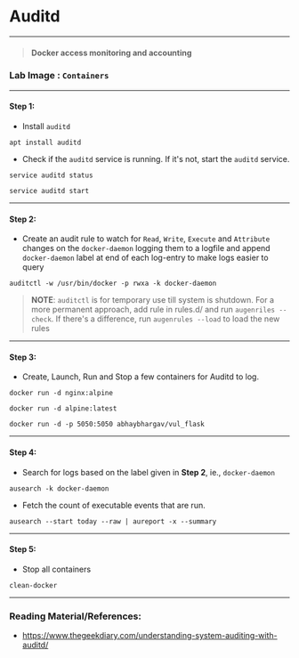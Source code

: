 # **Auditd**

---

> #### Docker access monitoring and accounting

### **Lab Image : `Containers`**

---

#### Step 1:

* Install `auditd`

```commandline
apt install auditd
```

* Check if the `auditd` service is running. If it's not, start the `auditd` service.

```commandline
service auditd status
```
```commandline
service auditd start
```

---

#### Step 2:

* Create an audit rule to watch for `Read`, `Write`, `Execute` and `Attribute` changes on the `docker-daemon` logging them to a logfile and append `docker-daemon` label at end of each log-entry to make logs easier to query

```commandline
auditctl -w /usr/bin/docker -p rwxa -k docker-daemon
```
> **NOTE**: `auditctl` is for temporary use till system is shutdown. For a more permanent approach, add rule in rules.d/ and run `augenriles --check`.  If there's a difference, run `augenrules --load` to load the new rules

---

#### Step 3:

* Create, Launch, Run and Stop a few containers for Auditd to log.

```commandline
docker run -d nginx:alpine
```
```commandline
docker run -d alpine:latest
```
```commandline
docker run -d -p 5050:5050 abhaybhargav/vul_flask
```

---

#### Step 4:

* Search for logs based on the label given in **Step 2**, ie., `docker-daemon`

```commandline
ausearch -k docker-daemon
```

* Fetch the count of executable events that are run.

```commandline
ausearch --start today --raw | aureport -x --summary
```

---

#### Step 5:

* Stop all containers

```commandline
clean-docker
```

---

### Reading Material/References:

* https://www.thegeekdiary.com/understanding-system-auditing-with-auditd/